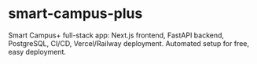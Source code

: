 # smart-campus-plus
Smart Campus+ full-stack app: Next.js frontend, FastAPI backend, PostgreSQL, CI/CD, Vercel/Railway deployment. Automated setup for free, easy deployment.
